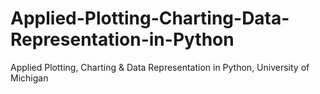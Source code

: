 # Applied-Plotting-Charting-Data-Representation-in-Python
Applied Plotting, Charting &amp; Data Representation in Python, University of Michigan
